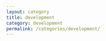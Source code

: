 ```yaml
---
layout: category
title: development
category: development
permalink: /categories/development/
---
```

